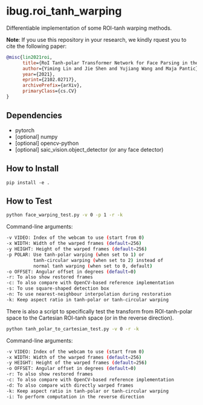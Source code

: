 # ibug.roi_tanh_warping
Differentiable implementation of some ROI-tanh warping methods.

__Note__: If you use this repository in your research, we kindly rquest you to cite the following paper:

```bibtex
@misc{lin2021roi,
      title={RoI Tanh-polar Transformer Network for Face Parsing in the Wild}, 
      author={Yiming Lin and Jie Shen and Yujiang Wang and Maja Pantic},
      year={2021},
      eprint={2102.02717},
      archivePrefix={arXiv},
      primaryClass={cs.CV}
}
```

## Dependencies
* pytorch
* \[optional\] numpy
* \[optional\] opencv-python
* \[optional\] saic_vision.object_detector (or any face detector)

## How to Install
`pip install -e .`

## How to Test
```bash
python face_warping_test.py -v 0 -p 1 -r -k
```

Command-line arguments:
``` bash
-v VIDEO: Index of the webcam to use (start from 0)
-x WIDTH: Width of the warped frames (default=256)
-y HEIGHT: Height of the warped frames (default=256)
-p POLAR: Use tanh-polar warping (when set to 1) or 
          tanh-circular warping (when set to 2) instead of 
          normal tanh warping (when set to 0, default)
-o OFFSET: Angular offset in degrees (default=0)
-r: To also show restored frames
-c: To also compare with OpenCV-based reference implementation
-s: To use square-shaped detection box
-n: To use nearest-neighbour interpolation during restoration
-k: Keep aspect ratio in tanh-polar or tanh-circular warping
```

There is also a script to specifically test the transform from ROI-tanh-polar space to the Cartesian ROI-tanh space (or in the reverse direction).

```bash
python tanh_polar_to_cartesian_test.py -v 0 -r -k
```

Command-line arguments:
``` bash
-v VIDEO: Index of the webcam to use (start from 0)
-x WIDTH: Width of the warped frames (default=256)
-y HEIGHT: Height of the warped frames (default=256)
-o OFFSET: Angular offset in degrees (default=0)
-r: To also show restored frames
-c: To also compare with OpenCV-based reference implementation
-d: To also compare with directly warped frames
-k: Keep aspect ratio in tanh-polar or tanh-circular warping
-i: To perform computation in the reverse direction
```
